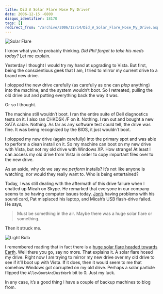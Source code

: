 ```yaml
---
title: Did A Solar Flare Hose My Drive?
date: 2006-12-15 -0800
disqus_identifier: 18170
tags: []
redirect_from: "/archive/2006/12/14/Did_A_Solar_Flare_Hose_My_Drive.aspx/"
---
```


![Solar
Flare](https://haacked.com/images/haacked_com/WindowsLiveWriter/DidASolarFlareHoseMyDrive_F1B6/solar_flare%5B5%5D.jpg)

I know what you’re probably thinking. *Did Phil forget to take his meds
today?* Let me explain.

Yesterday I thought I would try my hand at upgrading to Vista. But
first, being the conscientious geek that I am, I tried to mirror my
current drive to a brand new drive.

I plopped the new drive carefully (as carefully as one can *plop*
anything) into the machine, and the system wouldn’t boot. So I
retreated, pulling the old drive out and putting everything back the way
it was.

Or so I thought.

The machine still wouldn’t boot. I ran the entire suite of Dell
diagnostics tests on it. I also ran CHKDSK /F on it. Nothing. I ran out
and bought a new SATA cable. Nothing. As far as any software test could
tell, the drive was fine. It was being recognized by the BIOS, it just
wouldn’t boot.

I plopped my new drive (again carefully) into the primary spot and was
able to perform a clean install on it. So my machine can boot on my new
drive with Vista, but not my old drive with Windows XP. How strange! At
least I can access my old drive from Vista in order to copy important
files over to the new drive.

As an aside, why do we say we *perform* installs? It’s not like anyone
is watching, nor would they really want to. Who is being entertained?

Today, I was still dealing with the aftermath of this drive failure when
I chatted up Micah on Skype. He remarked that everyone in our company
seems to be having computer issues
today. [Jon’s](http://weblogs.asp.net/jgalloway/ "Jon Galloway") having
problems with his sound card, Pat misplaced his laptop, and Micah’s USB
flash-drive failed. He says,

> Must be something in the air. Maybe there was a huge solar flare or
> something.

Then it struck me.

![Light
Bulb](https://haacked.com/images/haacked_com/WindowsLiveWriter/DidASolarFlareHoseMyDrive_F1B6/679635_light_bulb%5B3%5D.jpg)

I remembered reading that in fact there is a [huge solar flare headed
towards
Earth](http://www.cnn.com/2006/TECH/space/12/13/solar.storm/ "Solar Storm").
Well there you go, say no more. That explains it. A solar flare hosed my
drive. Right now I am trying to mirror my new drive over my old drive to
see if it’ll boot up with Vista. If it does, then it would seem to me
that somehow Windows got corrupted on my old drive. Perhaps a solar
particle flipped the `AllowBootAndJustWork` bit to 0. Just my luck.

In any case, it’s a good thing I have a couple of backup machines to
blog from.

